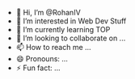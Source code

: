 - 👋 Hi, I’m @RohanIV
- 👀 I’m interested in Web Dev Stuff
- 🌱 I’m currently learning TOP
- 💞️ I’m looking to collaborate on ...
- 📫 How to reach me ...
- 😄 Pronouns: ...
- ⚡ Fun fact: ...

<!---
RohanIV/RohanIV is a ✨ special ✨ repository because its `README.md` (this file) appears on your GitHub profile.
You can click the Preview link to take a look at your changes.
--->
